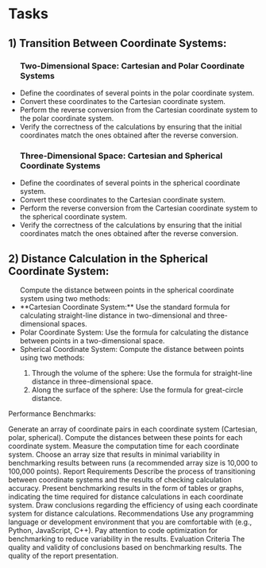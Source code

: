 <h1>Tasks</h1>
<h2>1) Transition Between Coordinate Systems:</h2>
 <ul><h3>Two-Dimensional Space: Cartesian and Polar Coordinate Systems</h3>
  <li>Define the coordinates of several points in the polar coordinate system.</li>
  <li>Convert these coordinates to the Cartesian coordinate system.</li>
  <li>Perform the reverse conversion from the Cartesian coordinate system to the polar coordinate system.</li>
  <li>Verify the correctness of the calculations by ensuring that the initial coordinates match the ones obtained after the reverse conversion.</li>
</ul>
<ul><h3>Three-Dimensional Space: Cartesian and Spherical Coordinate Systems</h3>
  <li>Define the coordinates of several points in the spherical coordinate system.</li>
  <li>Convert these coordinates to the Cartesian coordinate system.</li>
  <li>Perform the reverse conversion from the Cartesian coordinate system to the spherical coordinate system.</li>
  <li>Verify the correctness of the calculations by ensuring that the initial coordinates match the ones obtained after the reverse conversion.</li>
</ul>

<h2>2) Distance Calculation in the Spherical Coordinate System:</h2>
 <ul>Compute the distance between points in the spherical coordinate system using two methods:
  <li>**Cartesian Coordinate System:** Use the standard formula for calculating straight-line distance in two-dimensional and three-dimensional spaces.</li>
  <li>Polar Coordinate System: Use the formula for calculating the distance between points in a two-dimensional space.</li>
  <li>Spherical Coordinate System: Compute the distance between points using two methods:</li>
  <ol>
  <li>Through the volume of the sphere: Use the formula for straight-line distance in three-dimensional space.</li>
  <li>Along the surface of the sphere: Use the formula for great-circle distance.</li>
  </ol>
 </ul>



Performance Benchmarks:

Generate an array of coordinate pairs in each coordinate system (Cartesian, polar, spherical).
Compute the distances between these points for each coordinate system.
Measure the computation time for each coordinate system.
Choose an array size that results in minimal variability in benchmarking results between runs (a recommended array size is 10,000 to 100,000 points).
Report Requirements
Describe the process of transitioning between coordinate systems and the results of checking calculation accuracy.
Present benchmarking results in the form of tables or graphs, indicating the time required for distance calculations in each coordinate system.
Draw conclusions regarding the efficiency of using each coordinate system for distance calculations.
Recommendations
Use any programming language or development environment that you are comfortable with (e.g., Python, JavaScript, C++).
Pay attention to code optimization for benchmarking to reduce variability in the results.
Evaluation Criteria
The quality and validity of conclusions based on benchmarking results.
The quality of the report presentation.
